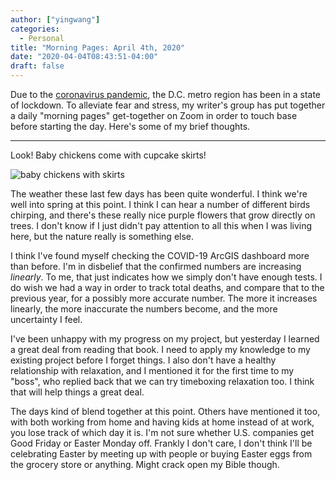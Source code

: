 ```yaml
---
author: ["yingwang"]
categories:
  - Personal
title: "Morning Pages: April 4th, 2020"
date: "2020-04-04T08:43:51-04:00"
draft: false
---
```


Due to the [coronavirus
pandemic](https://en.wikipedia.org/wiki/2019-20_coronavirus_pandemic), the D.C.
metro region has been in a state of lockdown. To alleviate fear and stress, my
writer's group has put together a daily "morning pages" get-together on Zoom in
order to touch base before starting the day. Here's some of my brief thoughts.

---

Look! Baby chickens come with cupcake skirts!

![baby chickens with skirts](/img/posts/2020/04/04/morning_pages.jpg)

The weather these last few days has been quite wonderful. I think we're well
into spring at this point. I think I can hear a number of different birds
chirping, and there's these really nice purple flowers that grow directly on
trees. I don't know if I just didn't pay attention to all this when I was living
here, but the nature really is something else.

I think I've found myself checking the COVID-19 ArcGIS dashboard more than
before. I'm in disbelief that the confirmed numbers are increasing _linearly_.
To me, that just indicates how we simply don't have enough tests. I do wish we
had a way in order to track total deaths, and compare that to the previous year,
for a possibly more accurate number. The more it increases linearly, the more
inaccurate the numbers become, and the more uncertainty I feel.

I've been unhappy with my progress on my project, but yesterday I learned a
great deal from reading that book. I need to apply my knowledge to my existing
project before I forget things. I also don't have a healthy relationship with
relaxation, and I mentioned it for the first time to my "boss", who replied back
that we can try timeboxing relaxation too. I think that will help things a great
deal.

The days kind of blend together at this point. Others have mentioned it too,
with both working from home and having kids at home instead of at work, you lose
track of which day it is. I'm not sure whether U.S. companies get Good Friday or
Easter Monday off. Frankly I don't care, I don't think I'll be celebrating
Easter by meeting up with people or buying Easter eggs from the grocery store or
anything. Might crack open my Bible though.
